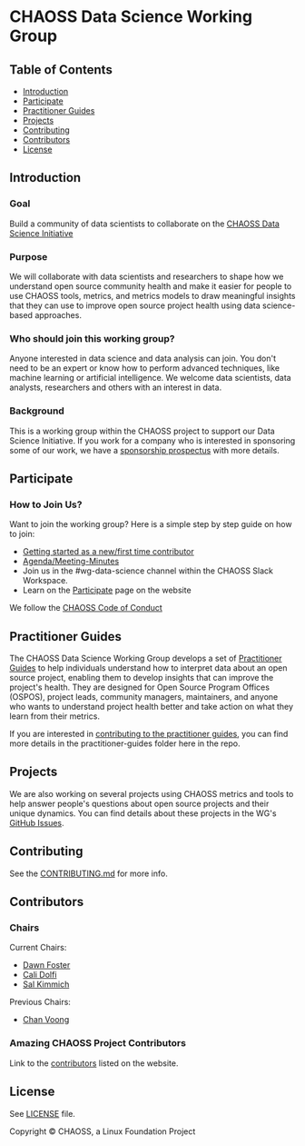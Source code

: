 # CHAOSS Data Science Working Group

## Table of Contents

- [Introduction](#introduction)
- [Participate](#participate)
- [Practitioner Guides](#practitioner-guides)
- [Projects](#projects)
- [Contributing](#contributing)
- [Contributors](#contributors)
- [License](#license)

## Introduction

### Goal

Build a community of data scientists to collaborate on the [CHAOSS Data Science Initiative](https://chaoss.community/inside-the-chaoss-data-science-working-group/)

### Purpose

We will collaborate with data scientists and researchers to shape how we understand open source community health and make it easier for people to use CHAOSS tools, metrics, and metrics models to draw meaningful insights that they can use to improve open source project health using data science-based approaches.

### Who should join this working group?

Anyone interested in data science and data analysis can join. You don't need to be an expert or know how to perform advanced techniques, like machine learning or artificial intelligence. We welcome data scientists, data analysts, researchers and others with an interest in data.

### Background

This is a working group within the CHAOSS project to support our Data Science Initiative. If you work for a company who is interested in sponsoring some of our work, we have a [sponsorship prospectus](CHAOSS-Data-Science-Prospectus.pdf) with more details.

## Participate

### How to Join Us?

Want to join the working group? Here is a simple step by step guide on how to join:

- [Getting started as a new/first time contributor](https://chaoss.community/kb-getting-started/)
- [Agenda/Meeting-Minutes](https://docs.google.com/document/d/1jkAfGt97OGRwcdEn8hh5YyHQwoXRnOW96ikc_Aluo6M/edit)
- Join us in the #wg-data-science channel within the CHAOSS Slack Workspace.
- Learn on the [Participate](https://chaoss.community/participate/) page on the website

We follow the [CHAOSS Code of Conduct](https://github.com/chaoss/governance/blob/master/code-of-conduct.md)

## Practitioner Guides

The CHAOSS Data Science Working Group develops a set of [Practitioner Guides](https://chaoss.community/about-chaoss-practitioner-guides/) to help individuals understand how to interpret data about an open source project, enabling them to develop insights that can improve the project's health. They are designed for Open Source Program Offices (OSPOS), project leads, community managers, maintainers, and anyone who wants to understand project health better and take action on what they learn from their metrics.


If you are interested in [contributing to the practitioner guides](https://github.com/chaoss/wg-data-science/tree/main/practitioner-guides), you can find more details in the practitioner-guides folder here in the repo.

## Projects

We are also working on several projects using CHAOSS metrics and tools to help answer people's questions about open source projects and their unique dynamics. You can find details about these projects in the WG's [GitHub Issues](https://github.com/chaoss/wg-data-science/issues?q=is%3Aissue+is%3Aopen+label%3Aproject).

## Contributing

See the [CONTRIBUTING.md](CONTRIBUTING.md) for more info.

## Contributors

### Chairs

Current Chairs:

- [Dawn Foster](https://github.com/geekygirldawn)
- [Cali Dolfi](https://github.com/cdolfi)
- [Sal Kimmich](https://github.com/Salkimmich)

Previous Chairs:
- [Chan Voong](https://github.com/voongc)

### Amazing CHAOSS Project Contributors

Link to the [contributors](https://chaoss.community/metrics/#user-content-chaoss-contributors-include) listed on the website.

## License

See [LICENSE](LICENSE) file.

Copyright © CHAOSS, a Linux Foundation Project

